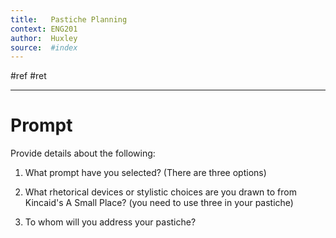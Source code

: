 ```yaml
---
title:   Pastiche Planning 
context: ENG201
author:  Huxley
source:  #index
---
```


#ref #ret 

---



# Prompt 
Provide details about the following:

1) What prompt have you selected? (There are three options) 

2) What rhetorical devices or stylistic choices are you drawn to from Kincaid's A Small Place? (you need to use three in your pastiche) 

3) To whom will you address your pastiche? 











































